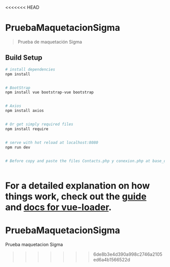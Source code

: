 <<<<<<< HEAD
# PruebaMaquetacionSigma

> Prueba de maquetación Sigma

## Build Setup

``` bash
# install dependencies
npm install


# BootStrap
npm install vue bootstrap-vue bootstrap


# Axios
npm install axios


# Or get simply required files
npm install require


# serve with hot reload at localhost:8080
npm run dev


# Before copy and paste the files Contacts.php y conexion.php at base_dir or /www of apache-server



```

For a detailed explanation on how things work, check out the [guide](http://vuejs-templates.github.io/webpack/) and [docs for vue-loader](http://vuejs.github.io/vue-loader).
=======
# PruebaMaquetacionSigma
Prueba maquetacion Sigma
>>>>>>> 6de8b3e4d390a998c2746a2105ed6a4b1566522d
